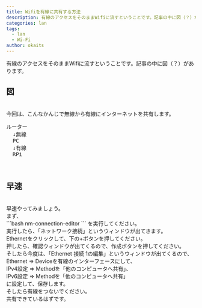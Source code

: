 ```yaml
---
title: Wifiを有線に共有する方法
description: 有線のアクセスをそのままWifiに流すということです。記事の中に図（？）があります。
categories: lan
tags:
  - lan
  - Wi-Fi
author: okaits
---
```


有線のアクセスをそのままWifiに流すということです。記事の中に図（？）があります。<br>

<h2>図</h2>
<br>
今回は、こんなかんじで無線から有線にインターネットを共有します。<br>
<pre>ルーター
  ↓無線
  PC
  ↓有線
  RPi
</pre><br>
<h2>早速</h2>
<br>
早速やってみましょう。<br>
まず、<br>
```bash
nm-connection-editor
```
を実行してください。<br>
実行したら、「ネットワーク接続」というウィンドウが出てきます。<br>
Ethernetをクリックして、下の+ボタンを押してください。<br>
押したら、確認ウィンドウが出てくるので、作成ボタンを押してください。<br>
そしたら今度は、「Ethernet 接続 1の編集」というウィンドウが出てくるので、<br>
Ethernet => Deviceを有線のインターフェースにして、<br>
IPv4設定 => Methodを「他のコンピュータへ共有」、<br>
IPv6設定 => Methodを「他のコンピュータへ共有」<br>
に設定して、保存します。<br>
そしたら有線をつないでください。<br>
共有できているはずです。<br>